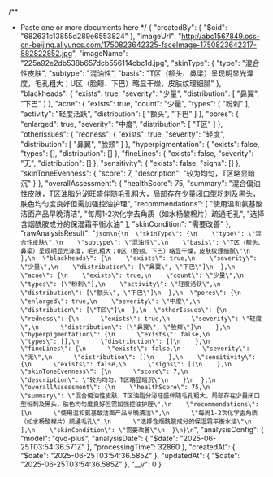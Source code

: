 /** 
* Paste one or more documents here
*/
{
  "createdBy": {
    "$oid": "682631c13855d289e6553824"
  },
  "imageUrl": "http://abc1567849.oss-cn-beijing.aliyuncs.com/1750823642325-faceImage-1750823642317-882822852.jpg",
  "imageName": "225a92e2db538b657dcb556114cbc1d.jpg",
  "skinType": {
    "type": "混合性皮肤",
    "subtype": "混油性",
    "basis": "T区（额头、鼻梁）呈现明显光泽度，毛孔粗大；U区（脸颊、下巴）略显干燥，皮肤纹理细腻"
  },
  "blackheads": {
    "exists": true,
    "severity": "少量",
    "distribution": [
      "鼻翼",
      "下巴"
    ]
  },
  "acne": {
    "exists": true,
    "count": "少量",
    "types": [
      "粉刺"
    ],
    "activity": "轻度活跃",
    "distribution": [
      "额头",
      "下巴"
    ]
  },
  "pores": {
    "enlarged": true,
    "severity": "中度",
    "distribution": [
      "T区"
    ]
  },
  "otherIssues": {
    "redness": {
      "exists": true,
      "severity": "轻度",
      "distribution": [
        "鼻翼",
        "脸颊"
      ]
    },
    "hyperpigmentation": {
      "exists": false,
      "types": [],
      "distribution": []
    },
    "fineLines": {
      "exists": false,
      "severity": "无",
      "distribution": []
    },
    "sensitivity": {
      "exists": false,
      "signs": []
    },
    "skinToneEvenness": {
      "score": 7,
      "description": "较为均匀，T区略显暗沉"
    }
  },
  "overallAssessment": {
    "healthScore": 75,
    "summary": "混合偏油性皮肤，T区油脂分泌旺盛伴随毛孔粗大，局部存在少量闭口型粉刺及黑头，肤色均匀度良好但需加强控油护理",
    "recommendations": [
      "使用温和氨基酸洁面产品早晚清洁",
      "每周1-2次化学去角质（如水杨酸棉片）疏通毛孔",
      "选择含烟酰胺成分的保湿霜平衡水油"
    ],
    "skinCondition": "需要改善"
  },
  "rawAnalysisResult": "```json\n{\n  \"skinType\": {\n    \"type\": \"混合性皮肤\",\n    \"subtype\": \"混油性\",\n    \"basis\": \"T区（额头、鼻梁）呈现明显光泽度，毛孔粗大；U区（脸颊、下巴）略显干燥，皮肤纹理细腻\"\n  },\n  \"blackheads\": {\n    \"exists\": true,\n    \"severity\": \"少量\",\n    \"distribution\": [\"鼻翼\", \"下巴\"]\n  },\n  \"acne\": {\n    \"exists\": true,\n    \"count\": \"少量\",\n    \"types\": [\"粉刺\"],\n    \"activity\": \"轻度活跃\",\n    \"distribution\": [\"额头\", \"下巴\"]\n  },\n  \"pores\": {\n    \"enlarged\": true,\n    \"severity\": \"中度\",\n    \"distribution\": [\"T区\"]\n  },\n  \"otherIssues\": {\n    \"redness\": {\n      \"exists\": true,\n      \"severity\": \"轻度\",\n      \"distribution\": [\"鼻翼\", \"脸颊\"]\n    },\n    \"hyperpigmentation\": {\n      \"exists\": false,\n      \"types\": [],\n      \"distribution\": []\n    },\n    \"fineLines\": {\n      \"exists\": false,\n      \"severity\": \"无\",\n      \"distribution\": []\n    },\n    \"sensitivity\": {\n      \"exists\": false,\n      \"signs\": []\n    },\n    \"skinToneEvenness\": {\n      \"score\": 7,\n      \"description\": \"较为均匀，T区略显暗沉\"\n    }\n  },\n  \"overallAssessment\": {\n    \"healthScore\": 75,\n    \"summary\": \"混合偏油性皮肤，T区油脂分泌旺盛伴随毛孔粗大，局部存在少量闭口型粉刺及黑头，肤色均匀度良好但需加强控油护理\",\n    \"recommendations\": [\n      \"使用温和氨基酸洁面产品早晚清洁\",\n      \"每周1-2次化学去角质（如水杨酸棉片）疏通毛孔\",\n      \"选择含烟酰胺成分的保湿霜平衡水油\"\n    ],\n    \"skinCondition\": \"需要改善\"\n  }\n}\n```",
  "analysisConfig": {
    "model": "qvq-plus",
    "analysisDate": {
      "$date": "2025-06-25T03:54:36.571Z"
    },
    "processingTime": 32860
  },
  "createdAt": {
    "$date": "2025-06-25T03:54:36.585Z"
  },
  "updatedAt": {
    "$date": "2025-06-25T03:54:36.585Z"
  },
  "__v": 0
}